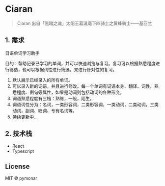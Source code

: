 # Ciaran

> Ciaran 出自「黑暗之魂」太阳王葛温麾下四骑士之黄蜂骑士——基亚兰

## 1. 需求

日语单词学习助手

目的：帮助记录已学习的单词，并可以快速浏览与复习。复习可以根据熟悉程度进行筛选，也可以根据词性进行筛选，来进行针对性的复习。

1. 默认展示已经录入的所有单词。
2. 可以录入新的词语，并且进行修改。每一个单词有词语本身、翻译、词性、熟悉程度、例句等属性，如果是动词则包括动词的各种形变。
3. 词语熟悉程度有三档：熟练，一般，陌生。
4. 词语词性分为：名词，一类形容词，二类形容词，一类动词，二类动词，三类动词，副词、叹词、专有名词等。
5. 持续更新中...

## 2. 技术栈

- React
- Typescript

## License

MIT &copy; pymonar
